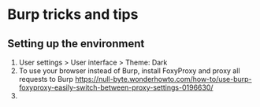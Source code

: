# Burp tricks and tips

## Setting up the environment

1. User settings > User interface > Theme: Dark
2. To use your browser instead of Burp, install FoxyProxy and proxy all requests to Burp
https://null-byte.wonderhowto.com/how-to/use-burp-foxyproxy-easily-switch-between-proxy-settings-0196630/
3. 